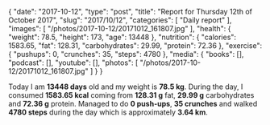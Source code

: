 {
    "date": "2017-10-12",
    "type": "post",
    "title": "Report for Thursday 12th of October 2017",
    "slug": "2017\/10\/12",
    "categories": [
        "Daily report"
    ],
    "images": [
        "\/photos\/2017-10-12\/20171012_161807.jpg"
    ],
    "health": {
        "weight": 78.5,
        "height": 173,
        "age": 13448
    },
    "nutrition": {
        "calories": 1583.65,
        "fat": 128.31,
        "carbohydrates": 29.99,
        "protein": 72.36
    },
    "exercise": {
        "pushups": 0,
        "crunches": 35,
        "steps": 4780
    },
    "media": {
        "books": [],
        "podcast": [],
        "youtube": [],
        "photos": [
            "\/photos\/2017-10-12\/20171012_161807.jpg"
        ]
    }
}

Today I am <strong>13448 days</strong> old and my weight is <strong>78.5 kg</strong>. During the day, I consumed <strong>1583.65 kcal</strong> coming from <strong>128.31 g</strong> fat, <strong>29.99 g</strong> carbohydrates and <strong>72.36 g</strong> protein. Managed to do <strong>0 push-ups</strong>, <strong>35 crunches</strong> and walked <strong>4780 steps</strong> during the day which is approximately <strong>3.64 km</strong>.